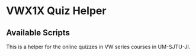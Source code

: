 # VWX1X Quiz Helper

## Available Scripts

This is a helper for the online quizzes in VW series courses in UM-SJTU-JI.

